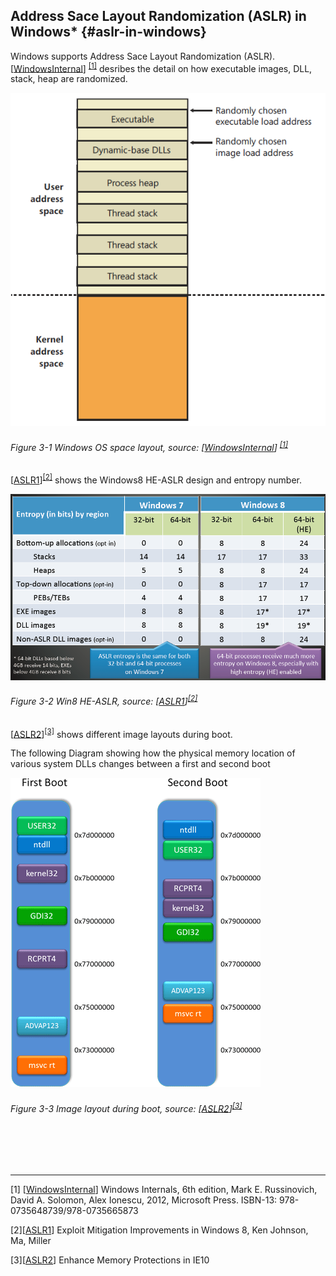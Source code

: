 <!--- @file
 Address Space Layout Randomization file: ASLR in Windows

  Copyright (c) 2018, Intel Corporation. All rights reserved.<BR>

  Redistribution and use in source (original document form) and 'compiled'
  forms (converted to PDF, epub, HTML and other formats) with or without
  modification, are permitted provided that the following conditions are met:

  1) Redistributions of source code (original document form) must retain the
     above copyright notice, this list of conditions and the following
     disclaimer as the first lines of this file unmodified.

  2) Redistributions in compiled form (transformed to other DTDs, converted to
     PDF, epub, HTML and other formats) must reproduce the above copyright
     notice, this list of conditions and the following disclaimer in the
     documentation and/or other materials provided with the distribution.

  THIS DOCUMENTATION IS PROVIDED BY TIANOCORE PROJECT "AS IS" AND ANY EXPRESS OR
  IMPLIED WARRANTIES, INCLUDING, BUT NOT LIMITED TO, THE IMPLIED WARRANTIES OF
  MERCHANTABILITY AND FITNESS FOR A PARTICULAR PURPOSE ARE DISCLAIMED. IN NO
  EVENT SHALL TIANOCORE PROJECT  BE LIABLE FOR ANY DIRECT, INDIRECT, INCIDENTAL,
  SPECIAL, EXEMPLARY, OR CONSEQUENTIAL DAMAGES (INCLUDING, BUT NOT LIMITED TO,
  PROCUREMENT OF SUBSTITUTE GOODS OR SERVICES; LOSS OF USE, DATA, OR PROFITS;
  OR BUSINESS INTERRUPTION) HOWEVER CAUSED AND ON ANY THEORY OF LIABILITY,
  WHETHER IN CONTRACT, STRICT LIABILITY, OR TORT (INCLUDING NEGLIGENCE OR
  OTHERWISE) ARISING IN ANY WAY OUT OF THE USE OF THIS DOCUMENTATION, EVEN IF
  ADVISED OF THE POSSIBILITY OF SUCH DAMAGE.

-->
## Address Sace Layout Randomization (ASLR) in Windows\* {#aslr-in-windows}

Windows supports Address Sace Layout Randomization (ASLR). [[WindowsInternal](https://www.amazon.com/Windows-Internals-Part-Developer-Reference/dp/0735648735 )] <sup>[[1]](#footnote1)</sup>  desribes the detail on how executable images, DLL, stack, heap are randomized.

![](/media/image4.png)

###### Figure 3-1 Windows OS space layout, source: [[WindowsInternal](https://www.amazon.com/Windows-Internals-Part-Developer-Reference/dp/0735648735 )] <sup>[[1]](#footnote1)</sup>

[[ASLR1](http://media.blackhat.com/bh-us-12/Briefings/M_Miller/BH_US_12_Miller_Exploit_Mitigation_Slides.pdf)]<sup>[[2]](#footnote2)</sup> shows the Windows8 HE-ASLR design and entropy number.

![](/media/image5.png)

###### Figure 3-2 Win8 HE-ASLR, source: [[ASLR1](http://media.blackhat.com/bh-us-12/Briefings/M_Miller/BH_US_12_Miller_Exploit_Mitigation_Slides.pdf)]<sup>[[2]](#footnote2)</sup>

[[ASLR2](http://blogs.msdn.com/b/ie/archive/2012/03/12/enhanced-memory-protections-in-ie10.aspx)]<sup>[[3]](#footnote3)</sup> shows different image layouts during boot.

The following Diagram showing how the physical memory location of various system DLLs changes between a first and second boot

![](/media/image6.png)

###### Figure 3-3 Image layout during boot, source: [[ASLR2](http://blogs.msdn.com/b/ie/archive/2012/03/12/enhanced-memory-protections-in-ie10.aspx)]<sup>[[3]](#footnote3)</sup>

<BR>
<BR>
<BR>
<hr>






<a name="footnote1">[1]</a> [[WindowsInternal](https://www.amazon.com/Windows-Internals-Part-Developer-Reference/dp/0735648735 )] Windows Internals, 6th edition, Mark E. Russinovich, David A. Solomon, Alex Ionescu, 2012, Microsoft Press. ISBN-13: 978-0735648739/978-0735665873

<a name="footnote2">[2]</a>[[ASLR1](http://media.blackhat.com/bh-us-12/Briefings/M_Miller/BH_US_12_Miller_Exploit_Mitigation_Slides.pdf)] Exploit Mitigation Improvements in Windows 8, Ken Johnson, Ma, Miller

<a name="footnote3">[3]</a>[[ASLR2](http://blogs.msdn.com/b/ie/archive/2012/03/12/enhanced-memory-protections-in-ie10.aspx)] Enhance Memory Protections in IE10

